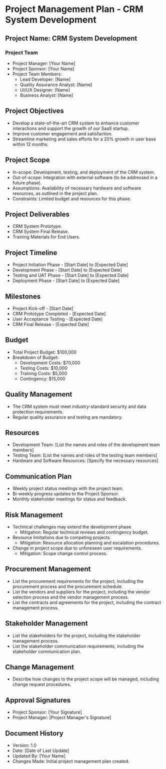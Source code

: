 # Project Management Plan - CRM System Development

## Project Name: CRM System Development

### Project Team
- Project Manager: [Your Name]
- Project Sponsor: [Your Name]
- Project Team Members:
  - Lead Developer: [Name]
  - Quality Assurance Analyst: [Name]
  - UI/UX Designer: [Name]
  - Business Analyst: [Name]

## Project Objectives
- Develop a state-of-the-art CRM system to enhance customer interactions and support the growth of our SaaS startup.
- Improve customer engagement and satisfaction.
- Streamline marketing and sales efforts for a 20% growth in user base within 12 months.

## Project Scope
- In-scope: Development, testing, and deployment of the CRM system.
- Out-of-scope: Integration with external software (to be addressed in a future phase).
- Assumptions: Availability of necessary hardware and software resources, as outlined in the project plan.
- Constraints: Limited budget and resources for this phase.

## Project Deliverables
- CRM System Prototype.
- CRM System Final Release.
- Training Materials for End Users.

## Project Timeline
- Project Initiation Phase - [Start Date] to [Expected Date]
- Development Phase - [Start Date] to [Expected Date]
- Testing and UAT Phase - [Start Date] to [Expected Date]
- Deployment Phase - [Start Date] to [Expected Date]

## Milestones
- Project Kick-off - [Start Date]
- CRM Prototype Completed - [Expected Date]
- User Acceptance Testing - [Expected Date]
- CRM Final Release - [Expected Date]

## Budget
- Total Project Budget: $100,000
- Breakdown of Budget:
   - Development Costs: $70,000
   - Testing Costs: $10,000
   - Training Costs: $5,000
   - Contingency: $15,000

## Quality Management
- The CRM system must meet industry-standard security and data protection requirements.
- Regular quality assurance and testing are mandatory.

## Resources
- Development Team: [List the names and roles of the development team members]
- Testing Team: [List the names and roles of the testing team members]
- Hardware and Software Resources: [Specify the necessary resources]

## Communication Plan
- Weekly project status meetings with the project team.
- Bi-weekly progress updates to the Project Sponsor.
- Monthly stakeholder meetings for status and feedback.

## Risk Management
- Technical challenges may extend the development phase.
   - Mitigation: Regular technical reviews and contingency budget.
- Resource limitations due to competing projects.
   - Mitigation: Resource allocation planning and escalation procedures.
- Change in project scope due to unforeseen user requirements.
   - Mitigation: Scope change control process.

## Procurement Management
- List the procurement requirements for the project, including the procurement process and the procurement schedule.
- List the vendors and suppliers for the project, including the vendor selection process and the vendor management process.
- List the contracts and agreements for the project, including the contract management process.

## Stakeholder Management
- List the stakeholders for the project, including the stakeholder management process.
- List the stakeholder communication requirements, including the stakeholder communication plan.

## Change Management
- Describe how changes to the project scope will be managed, including change request procedures.

## Approval Signatures
- Project Sponsor: [Your Signature]
- Project Manager: [Project Manager's Signature]

## Document History
- Version: 1.0
- Date: [Date of Last Update]
- Updated By: [Your Name]
- Changes Made: Initial project management plan created.
